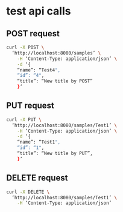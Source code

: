 # test api calls
## POST request
```bash
curl -X POST \
  ‘http://localhost:8080/samples’ \
    -H ‘Content-Type: application/json’ \
    -d ‘{
    “name”: “Test4",
    “id”: “4",
    “title”: “New title by POST”
    }’
```
## PUT request
```bash
curl -X PUT \
  ‘http://localhost:8080/samples/Test1’ \
    -H ‘Content-Type: application/json’ \
    -d ‘{
    “name”: “Test1",
    “id”: “1",
    “title”: “New title by PUT”,
    }’
```
## DELETE request
```bash
curl -X DELETE \
  ‘http://localhost:8080/samples/Test1’ \
    -H ‘Content-Type: application/json’
```